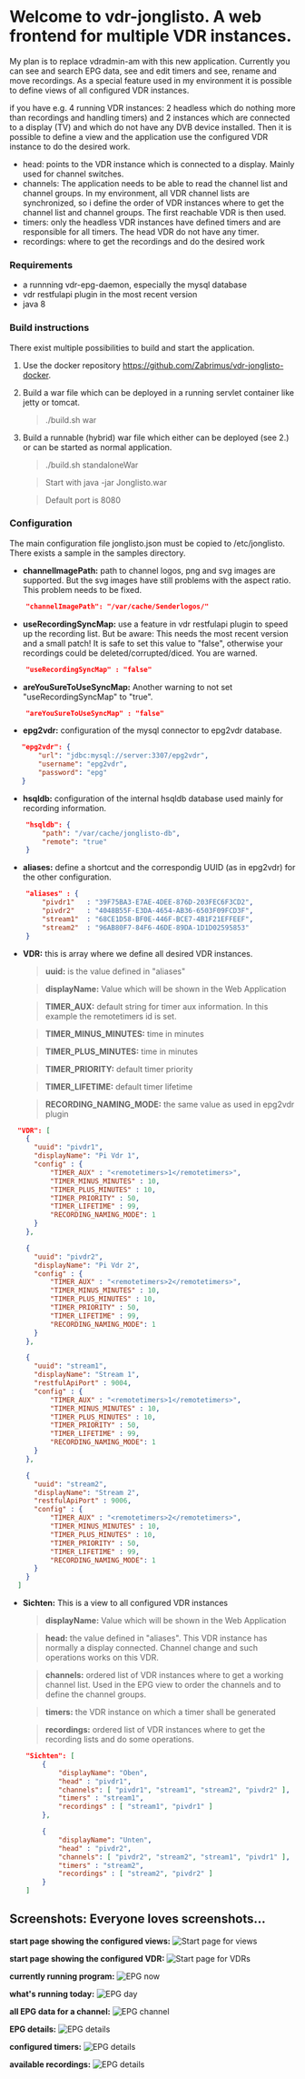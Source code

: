 # Welcome to vdr-jonglisto. A web frontend for multiple VDR instances.

My plan is to replace vdradmin-am with this new application. Currently you can see and search EPG data, see and edit timers and see, rename and move recordings.
As a special feature used in my environment it is possible to define views of all configured VDR instances.

if you have e.g. 4 running VDR instances: 2 headless which do nothing more than recordings and handling timers) and 2 instances which are connected to a display (TV) and which do not have any DVB device installed. Then it is possible to define a view and the application use the configured VDR instance to do the desired work.

* head: points to the VDR instance which is connected to a display. Mainly used for channel switches.
* channels: The application needs to be able to read the channel list and channel groups. In my environment, all VDR channel lists are synchronized, so i define the order of VDR instances where to get the channel list and channel groups. The first reachable VDR is then used.
* timers: only the headless VDR instances have defined timers and are responsible for all timers. The head VDR do not have any timer.
* recordings: where to get the recordings and do the desired work

### Requirements
* a runnning vdr-epg-daemon, especially the mysql database
* vdr restfulapi plugin in the most recent version
* java 8

### Build instructions 

There exist multiple possibilities to build and start the application. 

1.  Use the docker repository <https://github.com/Zabrimus/vdr-jonglisto-docker>.

2.  Build a war file which can be deployed in a running servlet container like jetty or tomcat.
	> ./build.sh war
	
3.  Build a runnable (hybrid) war file which either can be deployed  (see 2.) or can be started as normal application.  
	> ./build.sh standaloneWar
	
	> Start with java -jar Jonglisto.war
	
	> Default port is 8080
    
### Configuration
The main configuration file jonglisto.json must be copied to /etc/jonglisto. There exists a sample in the samples directory.

* **channelImagePath:** path to channel logos, png and svg images are supported. But the svg images have still problems with the aspect ratio. This problem needs to be fixed.
```json
	"channelImagePath": "/var/cache/Senderlogos/"
```
 
* **useRecordingSyncMap:** use a feature in vdr restfulapi plugin to speed up the recording list. But be aware: This needs the most recent version and a small patch! It is safe to set this value to "false", otherwise your recordings could be deleted/corrupted/diced. You are warned.
```json
	"useRecordingSyncMap" : "false"
```
	
* **areYouSureToUseSyncMap:** Another warning to not set "useRecordingSyncMap" to "true".
```json
	"areYouSureToUseSyncMap" : "false"
```
	
* **epg2vdr:** configuration of the mysql connector to epg2vdr database.
 ```json
	"epg2vdr": {
    	"url": "jdbc:mysql://server:3307/epg2vdr",
    	"username": "epg2vdr",
    	"password": "epg"
    }
```
  
* **hsqldb:** configuration of the internal hsqldb database used mainly for recording information. 
```json
	"hsqldb": {
		"path": "/var/cache/jonglisto-db",
		"remote": "true"
	}
```
	
* **aliases:** define a shortcut and the correspondig UUID (as in epg2vdr) for the other configuration.
```json
	"aliases" : {
		"pivdr1"   : "39F75BA3-E7AE-4DEE-876D-203FEC6F3CD2",
		"pivdr2"   : "4048B55F-E3DA-4654-AB36-6503F09FCD3F",
		"stream1"  : "68CE1D58-BF0E-446F-BCE7-4B1F21EFFEEF",
		"stream2"  : "96AB80F7-84F6-46DE-89DA-1D1D02595853"
	}
```

* **VDR:** this is array where we define all desired VDR instances.

	> **uuid:** is the value defined in "aliases"
	
	> **displayName:** Value which will be shown in the Web Application
	
	> **TIMER_AUX:** default string for timer aux information. In this example the remotetimers id is set.
	
	> **TIMER_MINUS_MINUTES:** time in minutes
	
	> **TIMER_PLUS_MINUTES:** time in minutes
	
	> **TIMER_PRIORITY:** default timer priority
		
	> **TIMER_LIFETIME:** default timer lifetime
	
	> **RECORDING_NAMING_MODE:** the same value as used in epg2vdr plugin
	
```json
  "VDR": [
    {
      "uuid": "pivdr1",
      "displayName": "Pi Vdr 1",
      "config" : {
      	  "TIMER_AUX" : "<remotetimers>1</remotetimers>",
		  "TIMER_MINUS_MINUTES" : 10,
		  "TIMER_PLUS_MINUTES" : 10,
		  "TIMER_PRIORITY" : 50,
		  "TIMER_LIFETIME" : 99,
		  "RECORDING_NAMING_MODE": 1		
      }
    },

    {
      "uuid": "pivdr2",
      "displayName": "Pi Vdr 2",
      "config" : {
      	  "TIMER_AUX" : "<remotetimers>2</remotetimers>",
		  "TIMER_MINUS_MINUTES" : 10,
		  "TIMER_PLUS_MINUTES" : 10,
		  "TIMER_PRIORITY" : 50,
		  "TIMER_LIFETIME" : 99,
		  "RECORDING_NAMING_MODE": 1	
      }
    },

    {
      "uuid": "stream1",
      "displayName": "Stream 1",
      "restfulApiPort" : 9004,     
      "config" : {
      	  "TIMER_AUX" : "<remotetimers>1</remotetimers>",
		  "TIMER_MINUS_MINUTES" : 10,
		  "TIMER_PLUS_MINUTES" : 10,
		  "TIMER_PRIORITY" : 50,
		  "TIMER_LIFETIME" : 99,
		  "RECORDING_NAMING_MODE": 1	
      }
    },

    {
      "uuid": "stream2",
      "displayName": "Stream 2",
      "restfulApiPort" : 9006,
      "config" : {
      	  "TIMER_AUX" : "<remotetimers>2</remotetimers>",
		  "TIMER_MINUS_MINUTES" : 10,
		  "TIMER_PLUS_MINUTES" : 10,
		  "TIMER_PRIORITY" : 50,
		  "TIMER_LIFETIME" : 99,
		  "RECORDING_NAMING_MODE": 1	
      }
    }
  ]	
```		
 
* **Sichten:** This is a view to all configured VDR instances

	> **displayName:** Value which will be shown in the Web Application
	
	> **head:** the value defined in "aliases". This VDR instance has normally a display connected. Channel change and such operations works on this VDR.
	
	> **channels:** ordered list of VDR instances where to get a working channel list. Used in the EPG view to order the channels and to define the channel groups.
	 	
	> **timers:** the VDR instance on which a timer shall be generated
	
	> **recordings:** ordered list of VDR instances where to get the recording lists and do some operations.
	
```json
	"Sichten": [
		{
			"displayName": "Oben",
			"head" : "pivdr1",
			"channels": [ "pivdr1", "stream1", "stream2", "pivdr2" ],
			"timers" : "stream1",
			"recordings" : [ "stream1", "pivdr1" ]
		},

		{
			"displayName": "Unten",
			"head" : "pivdr2",
			"channels": [ "pivdr2", "stream2", "stream1", "pivdr1" ],
			"timers" : "stream2",
			"recordings" : [ "stream2", "pivdr2" ]
		}
	]  
```

## **Screenshots:** Everyone loves screenshots...

**start page showing the configured views:**
![Start page for views](https://github.com/Zabrimus/page/blob/master/startseite-sichten.png)

**start page showing the configured VDR:**
![Start page for VDRs](https://github.com/Zabrimus/page/blob/master/startseite-vdr.png)

**currently running program:**
![EPG now](https://github.com/Zabrimus/page/blob/master/epg-now.png)

**what's running today:**
![EPG day](https://github.com/Zabrimus/page/blob/master/epg-day.png)

**all EPG data for a channel:**
![EPG channel](https://github.com/Zabrimus/page/blob/master/epg-channel.png)

**EPG details:**
![EPG details](https://github.com/Zabrimus/page/blob/master/epg-detail.png)

**configured timers:**
![EPG details](https://github.com/Zabrimus/page/blob/master/timer.png)

**available recordings:**
![EPG details](https://github.com/Zabrimus/page/blob/master/recordings.png)






